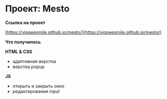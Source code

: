 # Проект: Mesto

**Ссылка на проект**

[https://yippeesmile.github.io/mesto/](https://yippeesmile.github.io/mesto/) 

**Что получилось**

**HTML & CSS**

* адаптивная верстка 
* верстка popup

**JS**
* открыть и закрыть окно
* редактирования input
